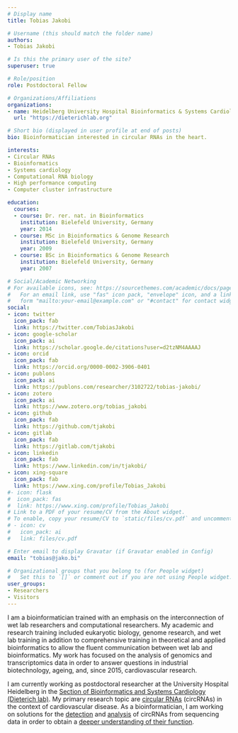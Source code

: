 ```yaml
---
# Display name
title: Tobias Jakobi

# Username (this should match the folder name)
authors:
- Tobias Jakobi

# Is this the primary user of the site?
superuser: true

# Role/position
role: Postdoctoral Fellow

# Organizations/Affiliations
organizations:
- name: Heidelberg University Hospital Bioinformatics & Systems Cardiology
  url: "https://dieterichlab.org"

# Short bio (displayed in user profile at end of posts)
bio: Bioinformatician interested in circular RNAs in the heart.

interests:
- Circular RNAs
- Bioinformatics
- Systems cardiology
- Computational RNA biology
- High performance computing
- Computer cluster infrastructure

education:
  courses:
  - course: Dr. rer. nat. in Bioinformatics
    institution: Bielefeld University, Germany
    year: 2014
  - course: MSc in Bioinformatics & Genome Research
    institution: Bielefeld University, Germany
    year: 2009
  - course: BSc in Bioinformatics & Genome Research
    institution: Bielefeld University, Germany
    year: 2007

# Social/Academic Networking
# For available icons, see: https://sourcethemes.com/academic/docs/page-builder/#icons
#   For an email link, use "fas" icon pack, "envelope" icon, and a link in the
#   form "mailto:your-email@example.com" or "#contact" for contact widget.
social:
- icon: twitter
  icon_pack: fab
  link: https://twitter.com/TobiasJakobi
- icon: google-scholar
  icon_pack: ai
  link: https://scholar.google.de/citations?user=d2tzNM4AAAAJ
- icon: orcid
  icon_pack: fab
  link: https://orcid.org/0000-0002-3906-0401
- icon: publons
  icon_pack: ai
  link: https://publons.com/researcher/3102722/tobias-jakobi/
- icon: zotero
  icon_pack: ai
  link: https://www.zotero.org/tobias_jakobi
- icon: github
  icon_pack: fab
  link: https://github.com/tjakobi
- icon: gitlab
  icon_pack: fab
  link: https://gitlab.com/tjakobi 
- icon: linkedin
  icon_pack: fab
  link: https://www.linkedin.com/in/tjakobi/
- icon: xing-square
  icon_pack: fab
  link: https://www.xing.com/profile/Tobias_Jakobi
#- icon: flask
#  icon_pack: fas
#  link: https://www.xing.com/profile/Tobias_Jakobi
# Link to a PDF of your resume/CV from the About widget.
# To enable, copy your resume/CV to `static/files/cv.pdf` and uncomment the lines below.
# - icon: cv
#   icon_pack: ai
#   link: files/cv.pdf

# Enter email to display Gravatar (if Gravatar enabled in Config)
email: "tobias@jako.bi"

# Organizational groups that you belong to (for People widget)
#   Set this to `[]` or comment out if you are not using People widget.
user_groups:
- Researchers
- Visitors
---
```


I am a bioinformatician trained with an emphasis on the interconnection of wet
lab researchers and computational researchers. My academic and research training
included eukaryotic biology, genome research, and wet lab training in addition
to comprehensive training in theoretical and applied bioinformatics to allow the
fluent communication between wet lab and bioinformatics. My work has focused on
the analysis of genomics and transcriptomics data in order to answer questions
in industrial biotechnology, ageing, and, since 2015, cardiovascular research.

I am currently working as postdoctoral researcher at the University Hospital
Heidelberg in the [Section of Bioinformatics and Systems Cardiology (Dieterich
lab)](https://dieterichlab.org). My primary research topic are [circular
RNAs](http://www.sciencedirect.com/science/article/pii/S167202291630033X) (circRNAs)
in the context of cardiovascular disease. As a bioinformatician, I am working
on solutions for the [detection](https://github.com/dieterich-lab/DCC) and
[analysis](https://github.com/dieterich-lab/circtools) of circRNAs from
sequencing data in order to obtain a [deeper understanding of their
function](https://github.com/dieterich-lab/circtools).
